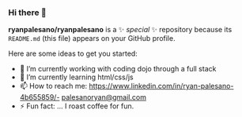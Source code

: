 ### Hi there 👋

**ryanpalesano/ryanpalesano** is a ✨ _special_ ✨ repository because its `README.md` (this file) appears on your GitHub profile.

Here are some ideas to get you started:

- 🔭 I’m currently working with coding dojo through a full stack
- 🌱 I’m currently learning html/css/js
- 📫 How to reach me: https://www.linkedin.com/in/ryan-palesano-4b655859/- palesanoryan@gmail.com 
- ⚡ Fun fact: ... I roast coffee for fun. 

